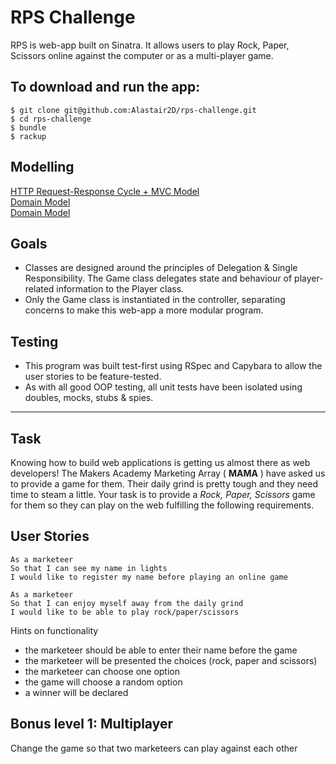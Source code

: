 # RPS Challenge

RPS is web-app built on Sinatra.  It allows users to play Rock, Paper, Scissors online against the computer or as a multi-player game.  

## To download and run the app:
```
$ git clone git@github.com:Alastair2D/rps-challenge.git
$ cd rps-challenge
$ bundle
$ rackup
```

## Modelling

[HTTP Request-Response Cycle + MVC Model](https://imgur.com/a/EpLJtuC)<br>
[Domain Model](https://imgur.com/r3bDqJh)<br>
[Domain Model](https://github.com/Alastair2D/rps-challenge/blob/master/images/domain_model.png)


## Goals
- Classes are designed around the principles of Delegation & Single Responsibility.  The Game class delegates state and behaviour of player-related information to the Player class.  
- Only the Game class is instantiated in the controller, separating concerns to make this web-app a more modular program.

## Testing
- This program was built test-first using RSpec and Capybara to allow the user stories to be feature-tested.
- As with all good OOP testing, all unit tests have been isolated using doubles, mocks, stubs & spies.  

-------

## Task
Knowing how to build web applications is getting us almost there as web developers!  The Makers Academy Marketing Array ( **MAMA** ) have asked us to provide a game for them. Their daily grind is pretty tough and they need time to steam a little.  Your task is to provide a _Rock, Paper, Scissors_ game for them so they can play on the web fulfilling the following requirements.

## User Stories
```
As a marketeer
So that I can see my name in lights
I would like to register my name before playing an online game

As a marketeer
So that I can enjoy myself away from the daily grind
I would like to be able to play rock/paper/scissors
```

Hints on functionality
- the marketeer should be able to enter their name before the game
- the marketeer will be presented the choices (rock, paper and scissors)
- the marketeer can choose one option
- the game will choose a random option
- a winner will be declared

## Bonus level 1: Multiplayer
Change the game so that two marketeers can play against each other
